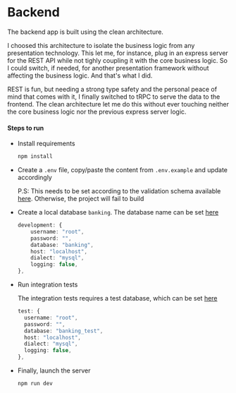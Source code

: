 # Backend

The backend app is built using the clean architecture.

I choosed this architecture to isolate the business logic from any presentation technology. This let me, for instance, plug in an express server for the REST API while not tighly coupling it with the core business logic. So I could switch, if needed, for another presentation framework without affecting the business logic. And that's what I did.

REST is fun, but needing a strong type safety and the personal peace of mind that comes with it, I finally switched to tRPC to serve the data to the frontend. The clean architecture let me do this without ever touching neither the core business logic nor the previous express server logic.

#### Steps to run

- Install requirements

  ```bash
  npm install
  ```

- Create a `.env` file, copy/paste the content from `.env.example` and update accordingly

  P.S: This needs to be set according to the validation schema available <a href="https://github.com/shadow3312/banking_fs/tree/master/server/src/env.ts">here</a>. Otherwise, the project will fail to build

- Create a local database `banking`. The database name can be set <a href="https://github.com/shadow3312/banking_fs/tree/master/server/src/infrastructure/data/config/db.config.ts#L15">here</a>

  ```typescript
  development: {
      username: "root",
      password: "",
      database: "banking",
      host: "localhost",
      dialect: "mysql",
      logging: false,
  },
  ```

- Run integration tests

  The integration tests requires a test database, which can be set <a href="https://github.com/shadow3312/banking_fs/tree/master/server/src/infrastructure/data/config/db.config.ts#L7">here</a>

  ```typescript
  test: {
    username: "root",
    password: "",
    database: "banking_test",
    host: "localhost",
    dialect: "mysql",
    logging: false,
  },
  ```

- Finally, launch the server

  ```bash
  npm run dev
  ```
